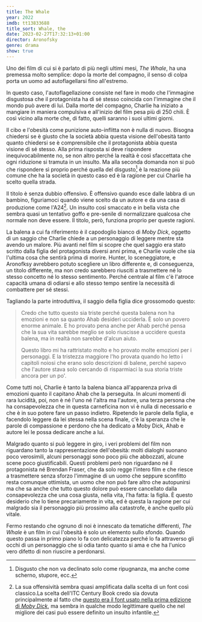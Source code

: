 ```yaml
---
title: The Whale
year: 2022
imdb: tt13833688
title_sort: Whale, the
date: 2023-02-27T17:32:13+01:00
director: Aronofsky
genre: drama
show: true
---
```


Uno dei film di cui si è parlato di più negli ultimi mesi, _The Whale_, ha una premessa molto semplice: dopo la morte del compagno, il senso di colpa porta un uomo ad autoflagellarsi fino all'estremo.

In questo caso, l'autoflagellazione consiste nel fare in modo che l'immagine disgustosa che il protagonista ha di sé stesso coincida con l'immagine che il mondo può avere di lui. Dalla morte del compagno, Charlie ha iniziato a mangiare in maniera compulsiva e all'inizio del film pesa più di 250 chili. È così vicino alla morte che, di fatto, quelli saranno i suoi ultimi giorni.

Il cibo e l'obesità come punizione auto-inflitta non è nulla di nuovo. Bisogna chiedersi se è giusto che la società abbia questa visione dell'obesità tanto quanto chiedersi se è comprensibile che il protagonista abbia questa visione di sé stesso. Alla prima risposta si deve rispondere inequivocabilmente no, se non altro perché la realtà è così sfaccettata che ogni riduzione si tramuta in un insulto. Ma alla seconda domanda non si può che rispondere sì proprio perché quella del disgusto[^1] è la reazione più comune che ha la società in questo caso ed è la ragione per cui Charlie ha scelto quella strada.

Il titolo è senza dubbio offensivo. È offensivo quando esce dalle labbra di un bambino, figuriamoci quando viene scelto da un autore e da una casa di produzione come l'A24[^2]. Un insulto così smaccato e in bella vista che sembra quasi un tentativo goffo e pre-senile di normalizzare qualcosa che normale non deve essere. Il titolo, però, funziona proprio per queste ragioni.

La balena a cui fa riferimento è il capodoglio bianco di _Moby Dick_, oggetto di un saggio che Charlie chiede a un personaggio di leggere mentre sta avendo un malore. Più avanti nel film si scopre che quel saggio era stato scritto dalla figlia del protagonista diversi anni prima, e Charlie vuole che sia l'ultima cosa che sentirà prima di morire. Hunter, lo sceneggiatore, e Aronofksy avrebbero potuto scegliere un libro differente e, di conseguenza, un titolo differente, ma non credo sarebbero riusciti a trasmettere né lo stesso concetto né lo stesso sentimento. Perché centrale al film c'è l'atroce capacità umana di odiarsi e allo stesso tempo sentire la necessità di combattere per sé stessi.

Tagliando la parte introduttiva, il saggio della figlia dice grossomodo questo:

> Credo che tutto questo sia triste perché questa balena non ha emozioni e non sa quanto Ahab desideri ucciderla. È solo un povero enorme animale. E ho provato pena anche per Ahab perché pensa che la sua vita sarebbe meglio se solo riuscisse a uccidere questa balena, ma in realtà non sarebbe d'alcun aiuto.
>
> Questo libro mi ha rattristato molto e ho provato molte emozioni per i personaggi. E la tristezza maggiore l'ho provata quando ho letto i capitoli noiosi che erano solo descrizioni di balene, perché sapevo che l'autore stava solo cercando di risparmiaci la sua storia triste ancora per un po'.

Come tutti noi, Charlie è tanto la balena bianca all'apparenza priva di emozioni quanto il capitano Ahab che la perseguita. In alcuni momenti di rara lucidità, poi, non è né l'uno né l'altra ma l'autore, una terza persona che ha consapevolezza che in questa carneficina non vi è nulla di necessario e che è in suo potere fare un passo indietro. Ripetendo le parole della figlia, e facendolo leggere da lei stessa nella scena finale, c'è la speranza che le parole di compassione e perdono che ha dedicato a Moby Dick, Ahab e autore lei le possa dedicare anche a lui.

Malgrado quanto si può leggere in giro, i veri problemi del film non riguardano tanto la rappresentazione dell'obesità: molti dialoghi suonano poco verosimili, alcuni personaggi sono poco più che abbozzati, alcune scene poco giustificabili. Questi problemi però non riguardano né il protagonista né Brendan Fraser, che da solo regge l'intero film e che riesce a trasmettere senza sforzo l'immagine di un uomo che seppure sconfitto resta comunque ottimista, un uomo che non può fare altro che autopunirsi ma che sa anche che tutto questo dolore può essere cancellato dalla consapevolezza che una cosa giusta, nella vita, l'ha fatta: la figlia. È questo desiderio che lo tiene precariamente in vita, ed è questa la ragione per cui malgrado sia il personaggio più prossimo alla catastrofe, è anche quello più vitale.

Fermo restando che ognuno di noi è innescato da tematiche differenti, _The Whale_ è un film in cui l'obesità è solo un elemento sullo sfondo. Quando questo passa in primo piano lo fa con delicatezza perché lo fa attraverso gli occhi di un personaggio che si odia tanto quanto si ama e che ha l'unico vero difetto di non riuscire a perdonarsi.

[^1]: Disgusto che non va declinato solo come ripugnanza, ma anche come scherno, stupore, ecc.

[^2]: La sua offensività sembra quasi amplificata dalla scelta di un font così classico.La scelta dell'ITC Century Book credo sia dovuta principalmente al fatto che [questo era il font usato nella prima edizione di _Moby Dick_](https://natedsanders.com/blog/2016/09/moby-dick-first-edition/), ma sembra in qualche modo legittimare quello che nel migliore dei casi può essere definito un insulto infantile.
